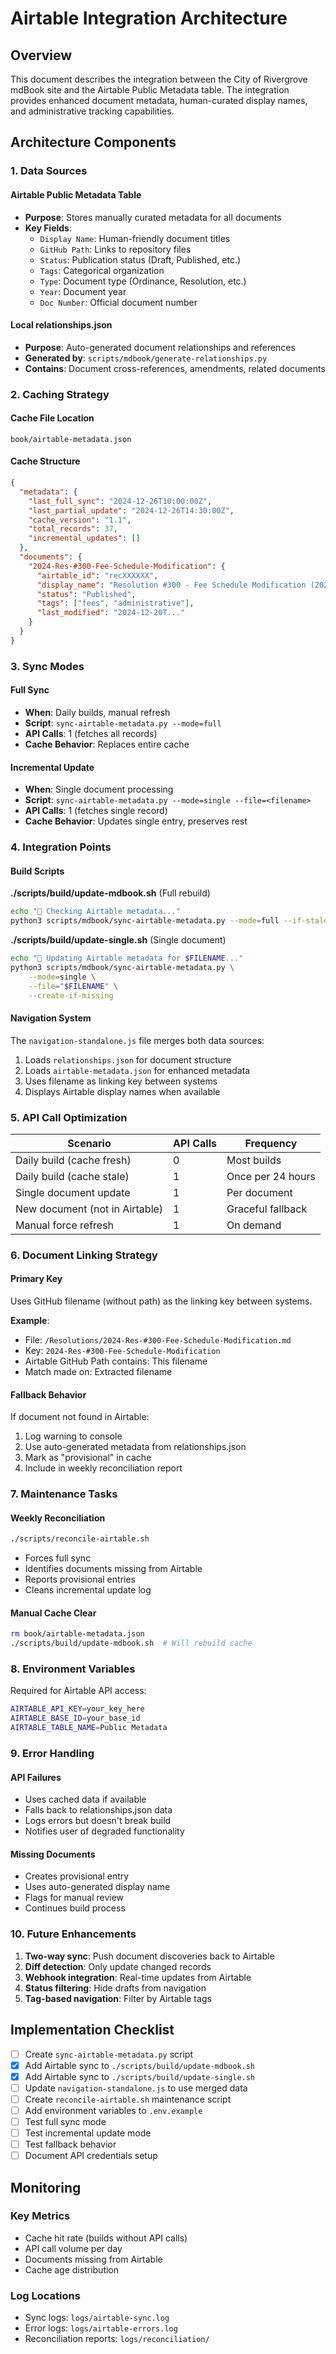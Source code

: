 # Airtable Integration Architecture

## Overview

This document describes the integration between the City of Rivergrove mdBook site and the Airtable Public Metadata table. The integration provides enhanced document metadata, human-curated display names, and administrative tracking capabilities.

## Architecture Components

### 1. Data Sources

#### Airtable Public Metadata Table
- **Purpose**: Stores manually curated metadata for all documents
- **Key Fields**:
  - `Display Name`: Human-friendly document titles
  - `GitHub Path`: Links to repository files  
  - `Status`: Publication status (Draft, Published, etc.)
  - `Tags`: Categorical organization
  - `Type`: Document type (Ordinance, Resolution, etc.)
  - `Year`: Document year
  - `Doc Number`: Official document number

#### Local relationships.json
- **Purpose**: Auto-generated document relationships and references
- **Generated by**: `scripts/mdbook/generate-relationships.py`
- **Contains**: Document cross-references, amendments, related documents

### 2. Caching Strategy

#### Cache File Location
```
book/airtable-metadata.json
```

#### Cache Structure
```json
{
  "metadata": {
    "last_full_sync": "2024-12-26T10:00:00Z",
    "last_partial_update": "2024-12-26T14:30:00Z",
    "cache_version": "1.1",
    "total_records": 37,
    "incremental_updates": []
  },
  "documents": {
    "2024-Res-#300-Fee-Schedule-Modification": {
      "airtable_id": "recXXXXXX",
      "display_name": "Resolution #300 - Fee Schedule Modification (2024)",
      "status": "Published",
      "tags": ["fees", "administrative"],
      "last_modified": "2024-12-20T..."
    }
  }
}
```

### 3. Sync Modes

#### Full Sync
- **When**: Daily builds, manual refresh
- **Script**: `sync-airtable-metadata.py --mode=full`
- **API Calls**: 1 (fetches all records)
- **Cache Behavior**: Replaces entire cache

#### Incremental Update  
- **When**: Single document processing
- **Script**: `sync-airtable-metadata.py --mode=single --file=<filename>`
- **API Calls**: 1 (fetches single record)
- **Cache Behavior**: Updates single entry, preserves rest

### 4. Integration Points

#### Build Scripts

**./scripts/build/update-mdbook.sh** (Full rebuild)
```bash
echo "🔗 Checking Airtable metadata..."
python3 scripts/mdbook/sync-airtable-metadata.py --mode=full --if-stale
```

**./scripts/build/update-single.sh** (Single document)
```bash
echo "🔗 Updating Airtable metadata for $FILENAME..."
python3 scripts/mdbook/sync-airtable-metadata.py \
    --mode=single \
    --file="$FILENAME" \
    --create-if-missing
```

#### Navigation System
The `navigation-standalone.js` file merges both data sources:
1. Loads `relationships.json` for document structure
2. Loads `airtable-metadata.json` for enhanced metadata
3. Uses filename as linking key between systems
4. Displays Airtable display names when available

### 5. API Call Optimization

| Scenario | API Calls | Frequency |
|----------|-----------|-----------|
| Daily build (cache fresh) | 0 | Most builds |
| Daily build (cache stale) | 1 | Once per 24 hours |
| Single document update | 1 | Per document |
| New document (not in Airtable) | 1 | Graceful fallback |
| Manual force refresh | 1 | On demand |

### 6. Document Linking Strategy

#### Primary Key
Uses GitHub filename (without path) as the linking key between systems.

**Example**:
- File: `/Resolutions/2024-Res-#300-Fee-Schedule-Modification.md`
- Key: `2024-Res-#300-Fee-Schedule-Modification`
- Airtable GitHub Path contains: This filename
- Match made on: Extracted filename

#### Fallback Behavior
If document not found in Airtable:
1. Log warning to console
2. Use auto-generated metadata from relationships.json
3. Mark as "provisional" in cache
4. Include in weekly reconciliation report

### 7. Maintenance Tasks

#### Weekly Reconciliation
```bash
./scripts/reconcile-airtable.sh
```
- Forces full sync
- Identifies documents missing from Airtable
- Reports provisional entries
- Cleans incremental update log

#### Manual Cache Clear
```bash
rm book/airtable-metadata.json
./scripts/build/update-mdbook.sh  # Will rebuild cache
```

### 8. Environment Variables

Required for Airtable API access:
```bash
AIRTABLE_API_KEY=your_key_here
AIRTABLE_BASE_ID=your_base_id
AIRTABLE_TABLE_NAME=Public Metadata
```

### 9. Error Handling

#### API Failures
- Uses cached data if available
- Falls back to relationships.json data
- Logs errors but doesn't break build
- Notifies user of degraded functionality

#### Missing Documents
- Creates provisional entry
- Uses auto-generated display name
- Flags for manual review
- Continues build process

### 10. Future Enhancements

1. **Two-way sync**: Push document discoveries back to Airtable
2. **Diff detection**: Only update changed records
3. **Webhook integration**: Real-time updates from Airtable
4. **Status filtering**: Hide drafts from navigation
5. **Tag-based navigation**: Filter by Airtable tags

## Implementation Checklist

- [ ] Create `sync-airtable-metadata.py` script
- [x] Add Airtable sync to `./scripts/build/update-mdbook.sh`
- [x] Add Airtable sync to `./scripts/build/update-single.sh`
- [ ] Update `navigation-standalone.js` to use merged data
- [ ] Create `reconcile-airtable.sh` maintenance script
- [ ] Add environment variables to `.env.example`
- [ ] Test full sync mode
- [ ] Test incremental update mode
- [ ] Test fallback behavior
- [ ] Document API credentials setup

## Monitoring

### Key Metrics
- Cache hit rate (builds without API calls)
- API call volume per day
- Documents missing from Airtable
- Cache age distribution

### Log Locations
- Sync logs: `logs/airtable-sync.log`
- Error logs: `logs/airtable-errors.log`
- Reconciliation reports: `logs/reconciliation/`